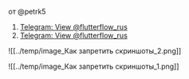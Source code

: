 от @petrk5
1. [Telegram: View @flutterflow\_rus](https://t.me/flutterflow_rus/12427/18843)
2. [Telegram: View @flutterflow\_rus](https://t.me/flutterflow_rus/12427/54338)

![[../temp/image_Как запретить скриншоты_2.png]]

![[../temp/image_Как запретить скриншоты_1.png]]

